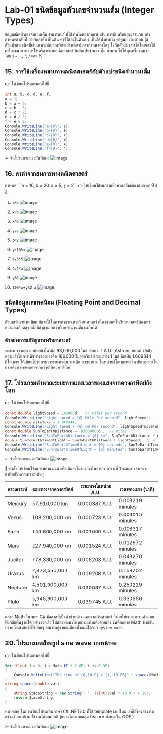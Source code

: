 # Lab-01  ชนิดข้อมูลตัวเลขจำนวนเต็ม (Integer Types)

ข้อมูลชนิดตัวเลขจำนวนเต็ม สามารถนำไปใช้งานได้หลากหลาย เช่น การนับหรือแสดงจำนวน การกำหนดลำดับที่ การจัดลำดับ เป็นต้น ค่าที่ใส่ลงในตัวแปร เป็นได้ทั้งค่าบวก ค่าศูนย์ และค่าลบ (มีตัวแปรบางชนิดที่เก็บเฉพาะค่าบวกเพียงอย่างเดียว) การกำหนดค่าใดๆ ให้กับตัวแปร ทำได้โดยการใช้เครื่องหมาย =
การใช้เครื่องหมายคณิตศาสตร์กับตัวแปรจำนวนเต็ม สามารถใช้ได้ทุกเครื่องหมาย ได้แก่ +, -, *, / และ %

## 15. การใช้เครื่องหมายทางคณิตศาสตร์กับตัวแปรชนิดจำนวนเต็ม

👉 ให้เขียนโปรแกรมต่อไปนี้

```csharp
int a, b, c, d, e, f;
a = 1;
b = a + 6;
c = b - 3;
d = c * 2;
e = d / 2;
f = e % 2;
Console.WriteLine("a={0}", a);
Console.WriteLine("b={0}", b);
Console.WriteLine("c={0}", c);
Console.WriteLine("d={0}", d);
Console.WriteLine("e={0}", e);
Console.WriteLine("f={0}", f);
```

➢ รันโปรแกรมและบันทึกผล
![image](https://github.com/ThanaloekKaisai/03376836-OOP-2566-Lab-01/assets/144195683/8ba50c07-4f6f-4f01-9789-9e1fe186d61e)




## 16. หาค่าจากสมการทางคณิตศาสตร์

กำหนด ```a = 10, b = 20, x = 5, y = 2``
👉 ให้เขียนโปรแกรมเพื่อหาผลลัพธ์ของสมการต่อไปนี้

1. `a+b`
![image](https://github.com/ThanaloekKaisai/03376836-OOP-2566-Lab-01/assets/144195683/6f6625f2-6655-4967-9265-aadcefa242ea)

2. `x-b`
![image](https://github.com/ThanaloekKaisai/03376836-OOP-2566-Lab-01/assets/144195683/e42a28b8-aeb6-4849-8eb3-9ade91cfd10d)

3. `x*b`
![image](https://github.com/ThanaloekKaisai/03376836-OOP-2566-Lab-01/assets/144195683/c866cc6c-46be-4f08-af3d-adb4ede9edf8)

4. `y/a`
![image](https://github.com/ThanaloekKaisai/03376836-OOP-2566-Lab-01/assets/144195683/c083b107-db53-4cfb-bde0-2bbcce99aaae)

5. `b%y`
![image](https://github.com/ThanaloekKaisai/03376836-OOP-2566-Lab-01/assets/144195683/95827129-87d6-4b3f-b176-b196cd6852a3)

6. `y+10%x`
![image](https://github.com/ThanaloekKaisai/03376836-OOP-2566-Lab-01/assets/144195683/13cccaae-96f5-425c-a9a0-da225956a790)

7. `a/3*5`
![image](https://github.com/ThanaloekKaisai/03376836-OOP-2566-Lab-01/assets/144195683/4b71dfb4-330d-4650-ad4f-4b096bc1a363)

8. `9/2*a`
![image](https://github.com/ThanaloekKaisai/03376836-OOP-2566-Lab-01/assets/144195683/db9dd070-1b89-4883-a302-ee74d33d512d)

9. `y%8`
![image](https://github.com/ThanaloekKaisai/03376836-OOP-2566-Lab-01/assets/144195683/7abe5c3b-e6ad-46ad-b1f0-29d16e9109a9)

10. `100*x+y%2-a`
![image](https://github.com/ThanaloekKaisai/03376836-OOP-2566-Lab-01/assets/144195683/ab016061-430c-40cf-af87-b7d413332490)

## ชนิดข้อมูลเลขทศนิยม (Floating Point and Decimal Types)

ตัวเลขจำนวนทศนิยม มักจะใช้ในการคำนวณทางวิทยาศาสตร์ เนื่องจากค่าในวิทยาศาสตร์ต้องการความละเอียดสูง หรือมีค่าสูงมากกว่าที่เลขจำนวนเต็มจะเก็บได้

### ตัวอย่างการแก้ปัญหาทางวิทยาศาสตร์

ระยะทางจากดาวอาทิตย์ถึงโลกคือ 93,000,000 ไมล์ เรียกว่า 1 A.U. (Astronomical Unit)
ความเร็วในการเดินทางของแสงคือ 186,000 ไมล์ต่อวินาที
ระยะทาง 1 ไมล์ คิดเป็น 1.609344 กิโลเมตร
ให้เขียนโปรแกรมหาระยะทางในการเดินทางของแสง ในหน่วยกิโลเมตรต่อวินาทีและเวลาในการเดินทางของแสงจากดวงอาทิตย์มายังโลก

## 17.  โปรแกรมคำนวณระยะทางและเวลาของแสงจากดวงอาทิตย์ถึงโลก

👉 ให้เขียนโปรแกรมต่อไปนี้

```csharp
const double lightSpeed = 186000d;   // miles per second
Console.WriteLine("Light speed = {0} Mile Per second", lightSpeed);
const double mileTokm = 1.609344;
Console.WriteLine("Light speed = {0} km Per second", lightSpeed*mileTokm);
const double SunToEarthDistance =  93000000d ;  // miles
Console.WriteLine("SunToEarthDistance = {0} km", SunToEarthDistance * mileTokm);
double SunToEarthTimeOfLight = SunToEarthDistance / lightSpeed;  // miles
Console.WriteLine("SunToEarthTimeOfLight = {0} seconds", SunToEarthTimeOfLight);
Console.WriteLine("SunToEarthTimeOfLight = {0} minutes", SunToEarthTimeOfLight/60d);
```

➢ รันโปรแกรมและบันทึกผล
![image](https://github.com/ThanaloekKaisai/03376836-OOP-2566-Lab-01/assets/144195683/32047d7b-c065-46e4-868e-8239030baf8d)




👷 คำสั่ง ให้เขียนโปรแกรมคำนวณค่าเพื่อเติมลงในช่องว่างในตาราง
ตารางที่ 1 ระยะทางจากดวงอาทิตย์ถึงดาวเคราะห์ต่างๆ

| ดาวเคราะห์ | ระยะทางจากดวงอาทิตย์ | ระยะทางในหน่วย A.U. | เวลาของแสง (นาที)
|---|---|---|---|
| Mercury | 57,910,000 km |0.000387 A.U. | 0.003219 minutes
| Venus | 108,200,000 km | 0.000723 A.U. | 0.006015 minutes |
| Earth | 149,600,000 km | 0.001000 A.U. | 0.008317 minutes |
| Mars | 227,940,000 km | 0.001524 A.U. | 0.012672 minutes |
| Jupiter |  778,330,000 km | 0.005203 A.U. | 0.043270 minutes |
| Uranus | 2,873,550,000 km | 0.019208 A.U. | 0.159752 minutes |
| Neptune | 4,501,000,000 km | 0.030087 A.U. | 0.250229 minutes |
| Pluto | 5,945,900,000 km | 0.039745 A.U. | 0.330556 minutes |



 คลาส Math ในภาษา C# มีคลาสที่เป็นตัวช่วยคำนวณทางคณิตศาสตร์ ที่ช่วยให้เราสามารถคำนวณฟังก์ชันพื้นฐานได้ อย่างรวดเร็ว ไม่ต้องพัฒนาโปรแกรมเพิ่มเติมด้วยเอง นั่นคือคลาส Math ฟังก์ชันทางคณิตศาสตร์ที่ใช้บ่อยๆ สามารถดูรายละเอียดทั้งหมดได้จาก `system.math`

 
## 20.  โปรแกรมพล็อตรูป sine wave บนหน้าจอ

👉 ให้เขียนโปรแกรมต่อไปนี้

```csharp
for (float i = 0; i < Math.PI * 2.0F; i += 0.3F)
{
    Console.WriteLine("The sine of {0,10:F} = {1,-10:F6}" + spaces(Math.Sin(i)) + "*", i, Math.Sin(i));
}
string spaces(double val)
{
    string SpaceString = new String(' ', ((int)(val * 10.0)) + 10);
    return SpaceString;
}
```

หมายเหตุ ในการเขียนโปรแกรมภาษา C# .NET6.0 ที่ใช้ template แบบใหม่ เราก็ยังคงสามารถสร้าง function ใช้งานได้ตามปกติ (แต่จะไม่ครอบคลุม feature ทั้งหมดใน OOP )

➢ รันโปรแกรมและบันทึกผล
![image](https://github.com/ThanaloekKaisai/03376836-OOP-2566-Lab-01/assets/144195683/cca02624-ba2e-4c25-bfb8-a27969a9ee1f)

  
